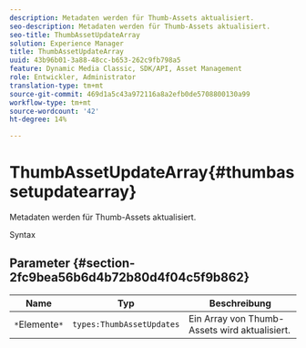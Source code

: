 ```yaml
---
description: Metadaten werden für Thumb-Assets aktualisiert.
seo-description: Metadaten werden für Thumb-Assets aktualisiert.
seo-title: ThumbAssetUpdateArray
solution: Experience Manager
title: ThumbAssetUpdateArray
uuid: 43b96b01-3a88-48cc-b653-262c9fb798a5
feature: Dynamic Media Classic, SDK/API, Asset Management
role: Entwickler, Administrator
translation-type: tm+mt
source-git-commit: 469d1a5c43a972116a8a2efb0de5708800130a99
workflow-type: tm+mt
source-wordcount: '42'
ht-degree: 14%

---
```



# ThumbAssetUpdateArray{#thumbassetupdatearray}

Metadaten werden für Thumb-Assets aktualisiert.

Syntax

## Parameter {#section-2fc9bea56b6d4b72b80d4f04c5f9b862}

| Name | Typ | Beschreibung |
|---|---|---|
| `*`Elemente`*` | `types:ThumbAssetUpdates` | Ein Array von Thumb-Assets wird aktualisiert. |

